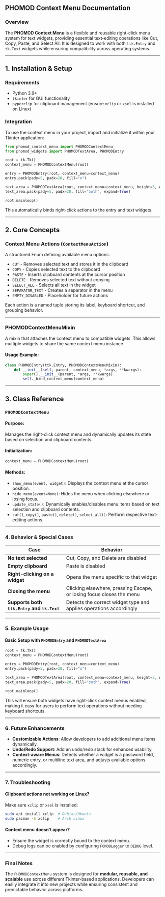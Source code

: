 ## **PHOMOD Context Menu Documentation**

### **Overview**
The **PHOMOD Context Menu** is a flexible and reusable right-click menu system for text widgets, providing essential text-editing operations like Cut, Copy, Paste, and Select All. It is designed to work with both `ttk.Entry` and `tk.Text` widgets while ensuring compatibility across operating systems.

---

## **1. Installation & Setup**

### **Requirements**
- Python 3.6+
- `tkinter` for GUI functionality
- `pyperclip` for clipboard management (ensure `xclip` or `xsel` is installed on Linux)

### **Integration**
To use the context menu in your project, import and initialize it within your Tkinter application:

```python
from phomod_context_menu import PHOMODContextMenu
from phomod_widgets import PHOMODTextArea, PHOMODEntry

root = tk.Tk()
context_menu = PHOMODContextMenu(root)

entry = PHOMODEntry(root, context_menu=context_menu)
entry.pack(pady=5, padx=20, fill="x")

text_area = PHOMODTextArea(root, context_menu=context_menu, height=5, width=40)
text_area.pack(pady=5, padx=20, fill="both", expand=True)

root.mainloop()
```

This automatically binds right-click actions to the entry and text widgets.

---

## **2. Core Concepts**

### **Context Menu Actions (`ContextMenuAction`)**
A structured Enum defining available menu options:

- `CUT` - Removes selected text and stores it in the clipboard
- `COPY` - Copies selected text to the clipboard
- `PASTE` - Inserts clipboard contents at the cursor position
- `DELETE` - Removes selected text without copying
- `SELECT_ALL` - Selects all text in the widget
- `SEPARATOR_TEXT` - Creates a separator in the menu
- `EMPTY_DISABLED` - Placeholder for future actions

Each action is a named tuple storing its label, keyboard shortcut, and grouping behavior.

---

### **PHOMODContextMenuMixin**
A mixin that attaches the context menu to compatible widgets. This allows multiple widgets to share the same context menu instance.

#### **Usage Example:**
```python
class PHOMODEntry(ttk.Entry, PHOMODContextMenuMixin):
    def __init__(self, parent, context_menu, *args, **kwargs):
        super().__init__(parent, *args, **kwargs)
        self._bind_context_menu(context_menu)
```

---

## **3. Class Reference**

### **`PHOMODContextMenu`**
#### **Purpose:**
Manages the right-click context menu and dynamically updates its state based on selection and clipboard contents.

#### **Initialization:**
```python
context_menu = PHOMODContextMenu(root)
```

#### **Methods:**
- `show_menu(event, widget)`: Displays the context menu at the cursor position.
- `hide_menu(event=None)`: Hides the menu when clicking elsewhere or losing focus.
- `update_state()`: Dynamically enables/disables menu items based on text selection and clipboard contents.
- `cut()`, `copy()`, `paste()`, `delete()`, `select_all()`: Perform respective text-editing actions.

---

### **4. Behavior & Special Cases**
| Case | Behavior |
|------|---------|
| **No text selected** | Cut, Copy, and Delete are disabled |
| **Empty clipboard** | Paste is disabled |
| **Right-clicking on a widget** | Opens the menu specific to that widget |
| **Closing the menu** | Clicking elsewhere, pressing Escape, or losing focus closes the menu |
| **Supports both `ttk.Entry` and `tk.Text`** | Detects the correct widget type and applies operations accordingly |

---

### **5. Example Usage**

#### **Basic Setup with `PHOMODEntry` and `PHOMODTextArea`**
```python
root = tk.Tk()
context_menu = PHOMODContextMenu(root)

entry = PHOMODEntry(root, context_menu=context_menu)
entry.pack(pady=5, padx=20, fill="x")

text_area = PHOMODTextArea(root, context_menu=context_menu, height=5, width=40)
text_area.pack(pady=5, padx=20, fill="both", expand=True)

root.mainloop()
```

This will ensure both widgets have right-click context menus enabled, making it easy for users to perform text operations without needing keyboard shortcuts.

---

### **6. Future Enhancements**
- **Customizable Actions**: Allow developers to add additional menu items dynamically.
- **Undo/Redo Support**: Add an undo/redo stack for enhanced usability.
- **Context-aware Menus**: Detects whether a widget is a password field, numeric entry, or multiline text area, and adjusts available options accordingly.

---

### **7. Troubleshooting**
#### **Clipboard actions not working on Linux?**
Make sure `xclip` or `xsel` is installed:
```bash
sudo apt install xclip  # Debian/Ubuntu
sudo pacman -S xclip    # Arch Linux
```

#### **Context menu doesn't appear?**
- Ensure the widget is correctly bound to the context menu.
- Debug logs can be enabled by configuring `FOMODLogger` to `DEBUG` level.

---

### **Final Notes**
The `PHOMODContextMenu` system is designed for **modular, reusable, and scalable** use across different Tkinter-based applications. Developers can easily integrate it into new projects while ensuring consistent and predictable behavior across platforms.
